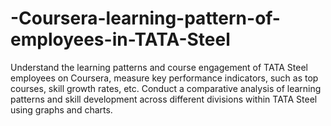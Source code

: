 # -Coursera-learning-pattern-of-employees-in-TATA-Steel
Understand the learning patterns and course engagement of TATA Steel employees on Coursera, measure key performance indicators, such as top courses, skill growth rates, etc. Conduct a comparative analysis of learning patterns and skill development across different divisions within TATA Steel using graphs and charts.

